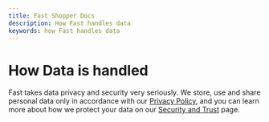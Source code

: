 ```yaml
---
title: Fast Shopper Docs
description: How Fast handles data
keywords: how Fast handles data
---
```


# How Data is handled

Fast takes data privacy and security very seriously. We store, use and share personal data only in accordance with our [Privacy Policy](https://www.fast.co/privacy), and you can learn more about how we protect your data on our [Security and Trust](https://www.fast.co/security-and-trust) page.
